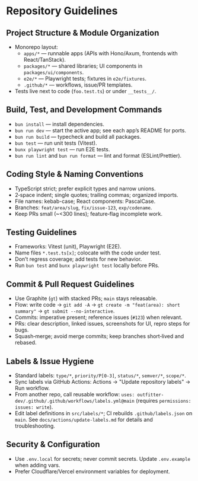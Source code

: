 # Repository Guidelines

## Project Structure & Module Organization

- Monorepo layout:
  - `apps/*` — runnable apps (APIs with Hono/Axum, frontends with React/TanStack).
  - `packages/*` — shared libraries; UI components in `packages/ui/components`.
  - `e2e/*` — Playwright tests; fixtures in `e2e/fixtures`.
  - `.github/*` — workflows, issue/PR templates.
- Tests live next to code (`foo.test.ts`) or under `__tests__/`.

## Build, Test, and Development Commands

- `bun install` — install dependencies.
- `bun run dev` — start the active app; see each app’s README for ports.
- `bun run build` — typecheck and build all packages.
- `bun test` — run unit tests (Vitest).
- `bunx playwright test` — run E2E tests.
- `bun run lint` and `bun run format` — lint and format (ESLint/Prettier).

## Coding Style & Naming Conventions

- TypeScript strict; prefer explicit types and narrow unions.
- 2‑space indent; single quotes; trailing commas; organized imports.
- File names: kebab-case; React components: PascalCase.
- Branches: `feat/area/slug`, `fix/issue-123`, `exp/codename`.
- Keep PRs small (~<300 lines); feature‑flag incomplete work.

## Testing Guidelines

- Frameworks: Vitest (unit), Playwright (E2E).
- Name files `*.test.ts[x]`; colocate with the code under test.
- Don’t regress coverage; add tests for new behavior.
- Run `bun test` and `bunx playwright test` locally before PRs.

## Commit & Pull Request Guidelines

- Use Graphite (`gt`) with stacked PRs; `main` stays releasable.
- Flow: write code → `git add -A` → `gt create -m "feat(area): short summary"` → `gt submit --no-interactive`.
- Commits: imperative present; reference issues (`#123`) when relevant.
- PRs: clear description, linked issues, screenshots for UI, repro steps for bugs.
- Squash‑merge; avoid merge commits; keep branches short‑lived and rebased.

## Labels & Issue Hygiene

- Standard labels: `type/*`, `priority/P[0-3]`, `status/*`, `semver/*`, `scope/*`.
- Sync labels via GitHub Actions: Actions → "Update repository labels" → Run workflow.
- From another repo, call reusable workflow: `uses: outfitter-dev/.github/.github/workflows/labels.yml@main` (requires `permissions: issues: write`).
- Edit label definitions in `src/labels/*`; CI rebuilds `.github/labels.json` on `main`. See `docs/actions/update-labels.md` for details and troubleshooting.

## Security & Configuration

- Use `.env.local` for secrets; never commit secrets. Update `.env.example` when adding vars.
- Prefer Cloudflare/Vercel environment variables for deployment.
